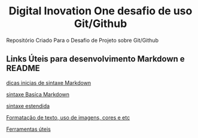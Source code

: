 <h1 align='center'>
Digital Inovation One desafio de uso Git/Github
  </h1>
  
Repositório Criado Para o Desafio de Projeto sobre Git/Github

## Links Úteis para desenvolvimento Markdown e README
[dicas inicias de sintaxe Markdown](https://www.markdownguide.org/cheat-sheet/) 

[sintaxe Basíca Markdown](https://www.markdownguide.org/basic-syntax/)

[sintaxe estendida](https://www.markdownguide.org/extended-syntax/)

[Formatação de texto, uso de imagens, cores e etc](https://www.markdownguide.org/hacks/)

[Ferramentas úteis](https://www.markdownguide.org/tools/)






